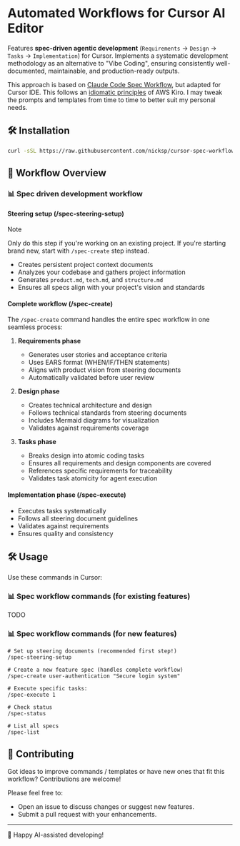 # Automated Workflows for Cursor AI Editor

Features **spec-driven agentic development** (`Requirements` → `Design` → `Tasks` → `Implementation`) for Cursor. Implements a systematic development methodology as an alternative to "Vibe Coding", ensuring consistently well-documented, maintainable, and production-ready outputs.

This approach is based on [Claude Code Spec Workflow](https://github.com/Pimzino/claude-code-spec-workflow), but adapted for Cursor IDE. This follows an [idiomatic principles](https://kiro.dev/docs/specs/concepts/) of AWS Kiro. I may tweak the prompts and templates from time to time to better suit my personal needs.

## 🛠️ Installation

```sh
curl -sSL https://raw.githubusercontent.com/nicksp/cursor-spec-workflow/main/setup.sh | bash
```

## 🔄 Workflow Overview

### 📊 Spec driven development workflow

#### Steering setup (/spec-steering-setup)

> [!NOTE]  
> Only do this step if you're working on an existing project. If you're starting brand new, start with `/spec-create` step instead.

- Creates persistent project context documents
- Analyzes your codebase and gathers project information
- Generates `product.md`, `tech.md`, and `structure.md`
- Ensures all specs align with your project's vision and standards

#### Complete workflow (/spec-create)

The `/spec-create` command handles the entire spec workflow in one seamless process:

1. **Requirements phase**
    - Generates user stories and acceptance criteria
    - Uses EARS format (WHEN/IF/THEN statements)
    - Aligns with product vision from steering documents
    - Automatically validated before user review

2. **Design phase**
    - Creates technical architecture and design
    - Follows technical standards from steering documents
    - Includes Mermaid diagrams for visualization
    - Validates against requirements coverage

3. **Tasks phase**
    - Breaks design into atomic coding tasks
    - Ensures all requirements and design components are covered
    - References specific requirements for traceability
    - Validates task atomicity for agent execution

#### Implementation phase (/spec-execute)

- Executes tasks systematically
- Follows all steering document guidelines
- Validates against requirements
- Ensures quality and consistency

## 🛠️ Usage

Use these commands in Cursor:

### 📊 Spec workflow commands (for existing features)

TODO

### 📊 Spec workflow commands (for new features)

```
# Set up steering documents (recommended first step!)
/spec-steering-setup

# Create a new feature spec (handles complete workflow)
/spec-create user-authentication "Secure login system"

# Execute specific tasks:
/spec-execute 1

# Check status
/spec-status

# List all specs
/spec-list
```

## 🤝 Contributing

Got ideas to improve commands / templates or have new ones that fit this workflow? Contributions are welcome!

Please feel free to:

- Open an issue to discuss changes or suggest new features.
- Submit a pull request with your enhancements.

---

🤖 Happy AI-assisted developing!
